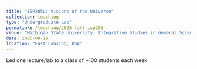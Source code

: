 ```yaml
---
title: "ISP205L: Visions of the Universe"
collection: teaching
type: "Undergraduate Lab"
permalink: /teaching/2025-fall-isp205
venue: "Michigan State University, Integrative Studies in General Sciences"
date: 2025-08-19
location: "East Lansing, USA"
---
```


Led one lecture/lab to a class of ~100 students each week